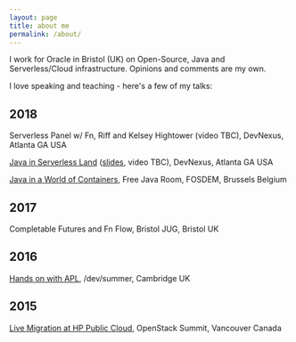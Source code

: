 ```yaml
---
layout: page
title: about me
permalink: /about/
---
```


I work for Oracle in Bristol (UK) on Open-Source, Java and Serverless/Cloud infrastructure. Opinions and comments are my own.

I love speaking and teaching - here's a few of my talks:

## 2018

Serverless Panel w/ Fn, Riff and Kelsey Hightower (video TBC), DevNexus, Atlanta GA USA

[Java in Serverless Land](https://devnexus.com/presentations/1556) ([slides](https://mjg123.github.io/presentations/DevNexus-2018-Java-In-Serverless-Land.html), video TBC), DevNexus, Atlanta GA USA

[Java in a World of Containers](https://www.youtube.com/watch?v=s3NZcKtg-5c), Free Java Room, FOSDEM, Brussels Belgium

## 2017

Completable Futures and Fn Flow, Bristol JUG, Bristol UK

## 2016

[Hands on with APL](http://devcycles.net/2016/summer/sessions/index.php?session=101), /dev/summer, Cambridge UK

## 2015

[Live Migration at HP Public Cloud](https://www.openstack.org/videos/vancouver-2015/live-migration-at-hp-public-cloud), OpenStack Summit, Vancouver Canada
